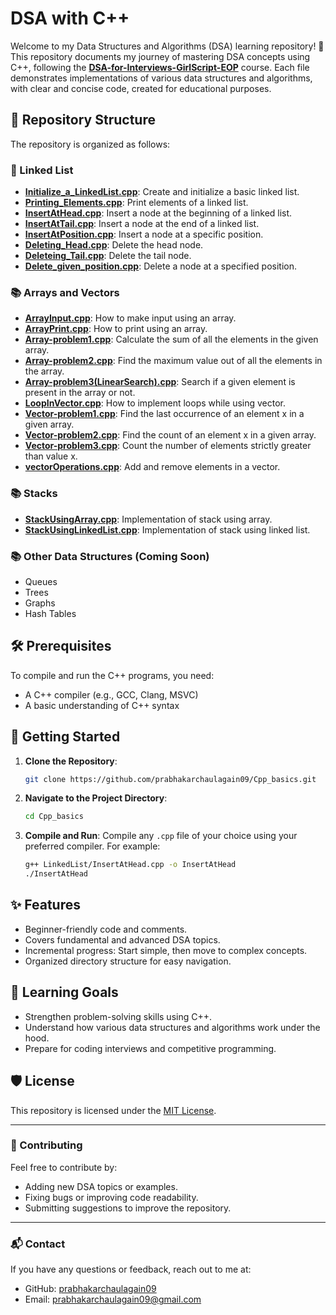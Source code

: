 # DSA with C++

Welcome to my Data Structures and Algorithms (DSA) learning repository! 🚀 This repository documents my journey of mastering DSA concepts using C++, following the **[DSA-for-Interviews-GirlScript-EOP](https://github.com/poojasabnani/DSA-for-Interviews-GirlScript-EOP)** course. Each file demonstrates implementations of various data structures and algorithms, with clear and concise code, created for educational purposes.

## 📂 Repository Structure

The repository is organized as follows:

### 🔗 Linked List
- **[Initialize_a_LinkedList.cpp](LinkedList/Initialize_a_LinkedList.cpp)**: Create and initialize a basic linked list.
- **[Printing_Elements.cpp](LinkedList/Printing_Elements.cpp)**: Print elements of a linked list.
- **[InsertAtHead.cpp](LinkedList/InsertAtHead.cpp)**: Insert a node at the beginning of a linked list.
- **[InsertAtTail.cpp](LinkedList/InsertAtTail.cpp)**: Insert a node at the end of a linked list.
- **[InsertAtPosition.cpp](LinkedList/InsertAtPosition.cpp)**: Insert a node at a specific position.
- **[Deleting_Head.cpp](LinkedList/Deleting_Head.cpp)**: Delete the head node.
- **[Deleteing_Tail.cpp](LinkedList/Deleteing_Tail.cpp)**: Delete the tail node.
- **[Delete_given_position.cpp](LinkedList/Delete_given_position.cpp)**: Delete a node at a specified position.

### 📚 Arrays and Vectors
- **[ArrayInput.cpp](ArraysAndVectors/ArrayInput.cpp)**: How to make input using an array.
- **[ArrayPrint.cpp](ArraysAndVectors/ArrayPrint.cpp)**: How to print using an array.
- **[Array-problem1.cpp](ArraysAndVectors/Array-problem1.cpp)**: Calculate the sum of all the elements in the given array.
- **[Array-problem2.cpp](ArraysAndVectors/Array-problem2.cpp)**: Find the maximum value out of all the elements in the array.
- **[Array-problem3(LinearSearch).cpp](ArraysAndVectors/Array-problem3(LinearSearch).cpp)**: Search if a given element is present in the array or not.
- **[LoopInVector.cpp](ArraysAndVectors/LoopInVector.cpp)**: How to implement loops while using vector.
- **[Vector-problem1.cpp](ArraysAndVectors/Vector-problem1.cpp)**: Find the last occurrence of an element x in a given array.
- **[Vector-problem2.cpp](ArraysAndVectors/Vector-problem2.cpp)**: Find the count of an element x in a given array.
- **[Vector-problem3.cpp](ArraysAndVectors/Vector-problem3.cpp)**: Count the number of elements strictly greater than value x.
- **[vectorOperations.cpp](ArraysAndVectors/vectorOperations.cpp)**: Add and remove elements in a vector.

### 📚 Stacks
- **[StackUsingArray.cpp](Stacks/StackUsingArray.cpp)**: Implementation of stack using array.
- **[StackUsingLinkedList.cpp](Stacks/StackUsingLinkedList.cpp)**: Implementation of stack using linked list.


### 📚 Other Data Structures (Coming Soon)

- Queues
- Trees
- Graphs
- Hash Tables

## 🛠️ Prerequisites

To compile and run the C++ programs, you need:

- A C++ compiler (e.g., GCC, Clang, MSVC)
- A basic understanding of C++ syntax

## 🚀 Getting Started

1. **Clone the Repository**:
   ```bash
   git clone https://github.com/prabhakarchaulagain09/Cpp_basics.git
   ```
2. **Navigate to the Project Directory**:
   ```bash
   cd Cpp_basics
   ```
3. **Compile and Run**:
   Compile any `.cpp` file of your choice using your preferred compiler. For example:
   ```bash
   g++ LinkedList/InsertAtHead.cpp -o InsertAtHead
   ./InsertAtHead
   ```

## ✨ Features

- Beginner-friendly code and comments.
- Covers fundamental and advanced DSA topics.
- Incremental progress: Start simple, then move to complex concepts.
- Organized directory structure for easy navigation.

## 📖 Learning Goals

- Strengthen problem-solving skills using C++.
- Understand how various data structures and algorithms work under the hood.
- Prepare for coding interviews and competitive programming.

## 🛡️ License

This repository is licensed under the [MIT License](LICENSE).

---

### 🌟 Contributing

Feel free to contribute by:
- Adding new DSA topics or examples.
- Fixing bugs or improving code readability.
- Submitting suggestions to improve the repository.

---

### 📬 Contact

If you have any questions or feedback, reach out to me at:

- GitHub: [prabhakarchaulagain09](https://github.com/prabhakarchaulagain09)
- Email: [prabhakarchaulagain09@gmail.com](prabhakarchaulagain09@gmail.com)
